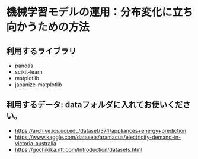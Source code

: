 # 機械学習モデルの運用：分布変化に立ち向かうための方法

## 利用するライブラリ

* pandas
* scikit-learn
* matplotlib
* japanize-matplotlib

## 利用するデータ: dataフォルダに入れてお使いください。

* <https://archive.ics.uci.edu/dataset/374/appliances+energy+prediction>
* <https://www.kaggle.com/datasets/aramacus/electricity-demand-in-victoria-australia>
* <https://gochikika.ntt.com/Introduction/datasets.html>
